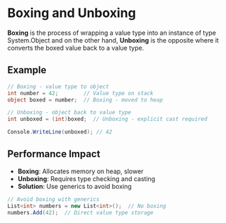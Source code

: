 # Boxing and Unboxing

**Boxing** is the process of wrapping a value type into an instance of type System.Object and on the other hand, **Unboxing** is the opposite where it converts the boxed value back to a value type.

## Example

```csharp
// Boxing - value type to object
int number = 42;        // Value type on stack
object boxed = number;  // Boxing - moved to heap

// Unboxing - object back to value type
int unboxed = (int)boxed;  // Unboxing - explicit cast required

Console.WriteLine(unboxed); // 42
```

## Performance Impact
- **Boxing**: Allocates memory on heap, slower
- **Unboxing**: Requires type checking and casting
- **Solution**: Use generics to avoid boxing

```csharp
// Avoid boxing with generics
List<int> numbers = new List<int>();  // No boxing
numbers.Add(42);  // Direct value type storage
```
